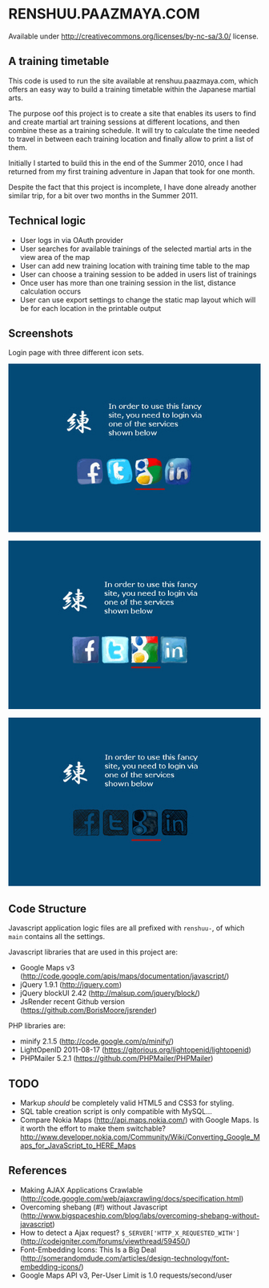 RENSHUU.PAAZMAYA.COM
====================
Available under http://creativecommons.org/licenses/by-nc-sa/3.0/ license.

A training timetable
---------------------

This code is used to run the site available at renshuu.paazmaya.com, which offers an easy way to build a training timetable within the Japanese martial arts.

The purpose oof this project is to create a site that enables its users to find and create martial art training sessions at different locations, and then combine these as a training schedule.
It will try to calculate the time needed to travel in between each training location and finally allow to print a list of them.

Initially I started to build this in the end of the Summer 2010, once I had returned from my first training adventure in Japan that took for one month.

Despite the fact that this project is incomplete, I have done already another similar trip, for a bit over two months in the Summer 2011.

Technical logic
---------------

* User logs in via OAuth provider
* User searches for available trainings of the selected martial arts in the view area of the map
* User can add new training location with training time table to the map
* User can choose a training session to be added in users list of trainings
* Once user has more than one training session in the list, distance calculation occurs
* User can use export settings to change the static map layout which will be for each location in the printable output


Screenshots
-----------

Login page with three different icon sets.

![Login page with icons from "Hand Drawn Social"](https://github.com/paazmaya/renshuu.paazmaya.com/raw/master/source/screenshot-2012-login.hand-drawn-social.jpg)

![Login page with icons from "Hand Drawn Social"](https://github.com/paazmaya/renshuu.paazmaya.com/raw/master/source/screenshot-2012-login.handycons2.jpg)

![Login page with icons from "Hand Drawn Social"](https://github.com/paazmaya/renshuu.paazmaya.com/raw/master/source/screenshot-2012-login.social-icons-sketch-black.jpg)


Code Structure
--------------

Javascript application logic files are all prefixed with `renshuu-`, of which `main` contains all the settings.

Javascript libraries that are used in this project are:

* Google Maps v3 (http://code.google.com/apis/maps/documentation/javascript/)
* jQuery 1.9.1 (http://jquery.com)
* jQuery blockUI 2.42 (http://malsup.com/jquery/block/)
* JsRender recent Github version (https://github.com/BorisMoore/jsrender)

PHP libraries are:

* minify 2.1.5 (http://code.google.com/p/minify/)
* LightOpenID 2011-08-17 (https://gitorious.org/lightopenid/lightopenid)
* PHPMailer 5.2.1 (https://github.com/PHPMailer/PHPMailer)

TODO
----

* Markup *should* be completely valid HTML5 and CSS3 for styling.
* SQL table creation script is only compatible with MySQL...
* Compare Nokia Maps (http://api.maps.nokia.com/) with Google Maps. Is it worth the effort to make them switchable? http://www.developer.nokia.com/Community/Wiki/Converting_Google_Maps_for_JavaScript_to_HERE_Maps

References
----------

* Making AJAX Applications Crawlable (http://code.google.com/web/ajaxcrawling/docs/specification.html)
* Overcoming shebang (#!) without Javascript (http://www.bigspaceship.com/blog/labs/overcoming-shebang-without-javascript)
* How to detect a Ajax request? `$_SERVER['HTTP_X_REQUESTED_WITH']` (http://codeigniter.com/forums/viewthread/59450/)
* Font-Embedding Icons: This Is a Big Deal (http://somerandomdude.com/articles/design-technology/font-embedding-icons/)
* Google Maps API v3, Per-User Limit is 1.0 requests/second/user

